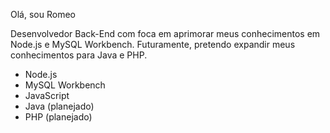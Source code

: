 Olá, sou Romeo

Desenvolvedor Back-End com foca em aprimorar meus conhecimentos em Node.js e MySQL Workbench. 
Futuramente, pretendo expandir meus conhecimentos para Java e PHP.

- Node.js
- MySQL Workbench
- JavaScript
- Java (planejado)
- PHP (planejado)
<!---

1romeu/1romeu is a ✨ special ✨ repository because its `README.md` (this file) appears on your GitHub profile.
You can click the Preview link to take a look at your changes.
--->
